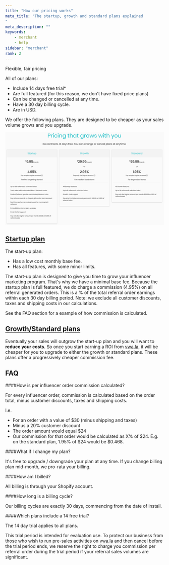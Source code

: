 ```yaml
---
title: "How our pricing works"
meta_title: "The startup, growth and standard plans explained
"
meta_description: ""
keywords:
    - merchant
    - help
sidebar: "merchant"
rank: 2
---
```


Flexible, fair pricing 

All of our plans:

*   Include 14 days free trial\*
*   Are full featured (for this reason, we don't have fixed price plans)
*   Can be changed or cancelled at any time.
*   Have a 30 day billing cycle.
*   Are in USD.

We offer the following plans. They are designed to be cheaper as your sales volume grows and you upgrade.

[![](/images/merchant/pricing.png)](https://www.vwa.la/#/pricing) 

[Startup plan](https://www.vwa.la/#/pricing)
--------------------------------------------

The start-up plan:

*   Has a low cost monthly base fee.
*   Has all features, with some minor limits.

The start-up plan is designed to give you time to grow your influencer marketing program. That's why we have a minimal base fee. Because the startup plan is full featured, we do charge a commission (4.95%) on all referral generated orders. This is a % of the total referral order earnings within each 30 day billing period. Note: we exclude all customer discounts, taxes and shipping costs in our calculations.

See the FAQ section for a example of how commission is calculated.

[Growth/Standard plans](https://www.vwa.la/#/pricing)
-----------------------------------------------------

Eventually your sales will outgrow the start-up plan and you will want to **reduce your costs**. So once you start earning a ROI from [vwa.la](http://vwa.la), it will be cheaper for you to upgrade to either the growth or standard plans. These plans offer a progressively cheaper commission fee.

FAQ
---

####How is per influencer order commission calculated?

For every influencer order, commission is calculated based on the order total, minus customer discounts, taxes and shipping costs.

I.e.

*   For an order with a value of $30 (minus shipping and taxes)
*   Minus a 20% customer discount
*   The order amount would equal $24
*   Our commission for that order would be calculated as X% of $24. E.g. on the standard plan, 1.95% of $24 would be $0.468.

####What if I change my plan?

It's free to upgrade / downgrade your plan at any time. If you change billing plan mid-month, we pro-rata your billing.

####How am I billed?

All billing is through your Shopify account.

####How long is a billing cycle?

Our billing cycles are exactly 30 days, commencing from the date of install.

####Which plans include a 14 free trial?

The 14 day trial applies to all plans.

This trial period is intended for evaluation use. To protect our business from those who wish to run pre-sales activities on [vwa.la](http://vwa.la) and then cancel before the trial period ends, we reserve the right to charge you commission per referral order during the trial period if your referral sales volumes are significant.